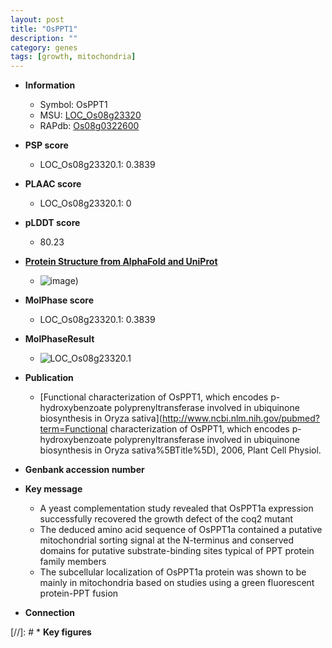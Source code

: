 ```yaml
---
layout: post
title: "OsPPT1"
description: ""
category: genes
tags: [growth, mitochondria]
---
```


* **Information**  
    + Symbol: OsPPT1  
    + MSU: [LOC_Os08g23320](http://rice.plantbiology.msu.edu/cgi-bin/ORF_infopage.cgi?orf=LOC_Os08g23320)  
    + RAPdb: [Os08g0322600](http://rapdb.dna.affrc.go.jp/viewer/gbrowse_details/irgsp1?name=Os08g0322600)  

* **PSP score**  
    + LOC_Os08g23320.1: 0.3839 

* **PLAAC score**  
    + LOC_Os08g23320.1: 0 

* **pLDDT score**
    + 80.23

* **[Protein Structure from AlphaFold and UniProt](https://www.uniprot.org/uniprotkb/Q6ZAH2/entry#structure)**
    + ![image](https://ricepsp.github.io/images/Q6/AF-Q6ZAH2-F1.png))

* **MolPhase score**
    + LOC_Os08g23320.1: 0.3839

* **MolPhaseResult**
    + ![LOC_Os08g23320.1](https://ricepsp.github.io/pictures/LOC_Os08g/LOC_Os08g23320.1.png)

* **Publication**  
    + [Functional characterization of OsPPT1, which encodes p-hydroxybenzoate polyprenyltransferase involved in ubiquinone biosynthesis in Oryza sativa](http://www.ncbi.nlm.nih.gov/pubmed?term=Functional characterization of OsPPT1, which encodes p-hydroxybenzoate polyprenyltransferase involved in ubiquinone biosynthesis in Oryza sativa%5BTitle%5D), 2006, Plant Cell Physiol.

* **Genbank accession number**  

* **Key message**  
    + A yeast complementation study revealed that OsPPT1a expression successfully recovered the growth defect of the coq2 mutant
    + The deduced amino acid sequence of OsPPT1a contained a putative mitochondrial sorting signal at the N-terminus and conserved domains for putative substrate-binding sites typical of PPT protein family members
    + The subcellular localization of OsPPT1a protein was shown to be mainly in mitochondria based on studies using a green fluorescent protein-PPT fusion

* **Connection**  

[//]: # * **Key figures**  


